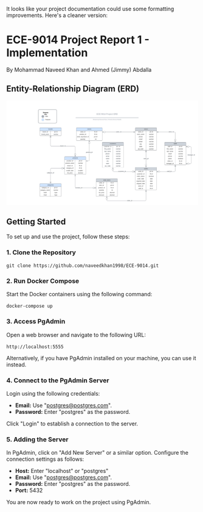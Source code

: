 It looks like your project documentation could use some formatting improvements. Here's a cleaner version:

# ECE-9014 Project Report 1 - Implementation

By Mohammad Naveed Khan and Ahmed (Jimmy) Abdalla

## Entity-Relationship Diagram (ERD)

![ERD](./ECE9014.png)

## Getting Started

To set up and use the project, follow these steps:

### 1. Clone the Repository

```shell
git clone https://github.com/naveedkhan1998/ECE-9014.git
```

### 2. Run Docker Compose

Start the Docker containers using the following command:

```shell
docker-compose up
```

### 3. Access PgAdmin

Open a web browser and navigate to the following URL:

```
http://localhost:5555
```

Alternatively, if you have PgAdmin installed on your machine, you can use it instead.

### 4. Connect to the PgAdmin Server

Login using the following credentials:

- **Email:** Use "postgres@postgres.com".
- **Password:** Enter "postgres" as the password.

Click "Login" to establish a connection to the server.

### 5. Adding the Server

In PgAdmin, click on "Add New Server" or a similar option. Configure the connection settings as follows:

- **Host:** Enter "localhost" or "postgres"
- **Email:** Use "postgres@postgres.com".
- **Password:** Enter "postgres" as the password.
- **Port:** 5432

You are now ready to work on the project using PgAdmin.